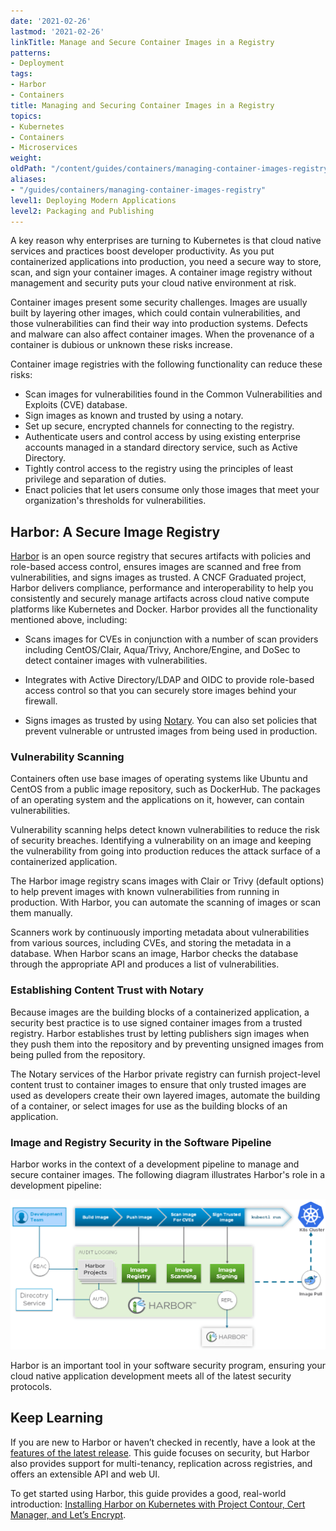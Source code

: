 ```yaml
---
date: '2021-02-26'
lastmod: '2021-02-26'
linkTitle: Manage and Secure Container Images in a Registry
patterns:
- Deployment
tags:
- Harbor
- Containers
title: Managing and Securing Container Images in a Registry
topics:
- Kubernetes
- Containers
- Microservices
weight:
oldPath: "/content/guides/containers/managing-container-images-registry.md"
aliases:
- "/guides/containers/managing-container-images-registry"
level1: Deploying Modern Applications
level2: Packaging and Publishing
---
```


A key reason why enterprises are turning to Kubernetes is that cloud native services and practices boost developer productivity. As you put containerized applications into production, you need a secure way to store, scan, and sign your container images. A container image registry without management and security puts your cloud native environment at risk.

Container images present some security challenges. Images are usually built by layering other images, which could contain vulnerabilities, and those vulnerabilities can find their way into production systems. Defects and malware can also affect container images. When the provenance of a container is dubious or unknown these risks increase.

Container image registries with the following functionality can reduce these risks:

* Scan images for vulnerabilities found in the Common Vulnerabilities and Exploits (CVE) database.
* Sign images as known and trusted by using a notary.
* Set up secure, encrypted channels for connecting to the registry.
* Authenticate users and control access by using existing enterprise accounts managed in a standard directory service, such as Active Directory.
* Tightly control access to the registry using the principles of least privilege and separation of duties.
* Enact policies that let users consume only those images that meet your organization's thresholds for vulnerabilities.

## Harbor: A Secure Image Registry

[Harbor](https://goharbor.io/) is an open source registry that secures artifacts with policies and role-based access control, ensures images are scanned and free from vulnerabilities, and signs images as trusted. A CNCF Graduated project, Harbor delivers compliance, performance and interoperability to help you consistently and securely manage artifacts across cloud native compute platforms like Kubernetes and Docker. Harbor provides all the functionality mentioned above, including:

* Scans images for CVEs in conjunction with a number of scan providers including CentOS/Clair, Aqua/Trivy, Anchore/Engine, and DoSec to detect container images with vulnerabilities. 

* Integrates with Active Directory/LDAP and OIDC to provide role-based access control so that you can securely store images behind your firewall.

* Signs images as trusted by using [Notary](https://github.com/theupdateframework/notary). You can also set policies that prevent vulnerable or untrusted images from being used in production.

### Vulnerability Scanning

Containers often use base images of operating systems like Ubuntu and CentOS from a public image repository, such as DockerHub. The packages of an operating system and the applications on it, however, can contain vulnerabilities.

Vulnerability scanning helps detect known vulnerabilities to reduce the risk of security breaches. Identifying a vulnerability on an image and keeping the vulnerability from going into production reduces the attack surface of a containerized application.

The Harbor image registry scans images with Clair or Trivy (default options) to help prevent images with known vulnerabilities from running in production. With Harbor, you can automate the scanning of images or scan them manually.

Scanners work by continuously importing metadata about vulnerabilities from various sources, including CVEs, and storing the metadata in a database. When Harbor scans an image, Harbor checks the database through the appropriate API and produces a list of vulnerabilities.

### Establishing Content Trust with Notary

Because images are the building blocks of a containerized application, a security best practice is to use signed container images from a trusted registry. Harbor establishes trust by letting publishers sign images when they push them into the repository and by preventing unsigned images from being pulled from the repository.

The Notary services of the Harbor private registry can furnish project-level content trust to container images to ensure that only trusted images are used as developers create their own layered images, automate the building of a container, or select images for use as the building blocks of an application.

### Image and Registry Security in the Software Pipeline

Harbor works in the context of a development pipeline to manage and secure container images. The following diagram illustrates Harbor's role in a development pipeline:

![The Harbor container registry manages and secures container images.](images/harbor-registry-security.png#diagram)

Harbor is an important tool in your software security program, ensuring your cloud native application development meets all of the latest security protocols.

## Keep Learning

If you are new to Harbor or haven’t checked in recently, have a look at the [features of the latest release](https://goharbor.io/). This guide focuses on security, but Harbor also provides support for multi-tenancy, replication across registries, and offers an extensible API and web UI.

To get started using Harbor, this guide provides a good, real-world introduction: [Installing Harbor on Kubernetes with Project Contour, Cert Manager, and Let’s Encrypt](/guides/kubernetes/harbor-gs/).
